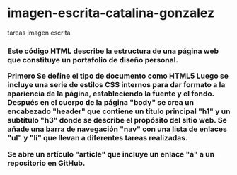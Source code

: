 # imagen-escrita-catalina-gonzalez
tareas imagen escrita
<h3>Este código HTML describe la estructura de una página web que constituye un portafolio de diseño personal.

Primero Se define el tipo de documento como HTML5 
Luego se incluye una serie de estilos CSS internos para dar formato a la apariencia de la página, estableciendo la fuente y el fondo.
Después en el cuerpo de la página "body" se crea un encabezado "header" que contiene un título principal "h1" y un subtítulo "h3" donde se describe el propósito del sitio web.
Se añade una barra de navegación "nav" con una lista de enlaces "ul" y "li" que llevan a diferentes tareas realizadas.


Se abre un artículo "article" que incluye un enlace "a" a un repositorio en GitHub.




</h3>
